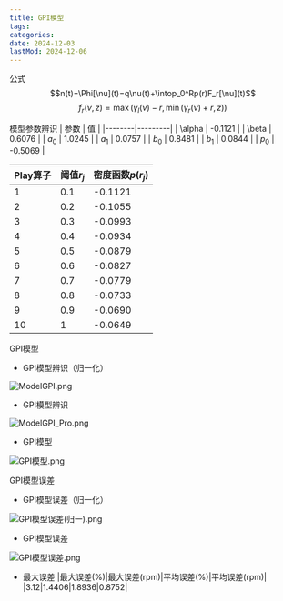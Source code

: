 ```yaml
---
title: GPI模型
tags:
categories:
date: 2024-12-03
lastMod: 2024-12-06
---
```

公式
$$n(t)=\Phi[\nu](t)=q\nu(t)+\intop_0^Rp(r)F_r[\nu](t)$$
$$f_r(\nu,z)=\max{(\gamma_l(\nu)-r,\min{(\gamma_r(\nu)+r,z))}}$$

模型参数辨识
| 参数     | 值       |
|--------|---------|
| \alpha | -0.1121 |
| \beta  | 0.6076  |
| $a_0$  | 1.0245  |
| $a_1$  | 0.0757  |
| $b_0$  | 0.8481  |
| $b_1$  | 0.0844  |
| $p_0$  | -0.5069 |

| Play算子 | 阈值$r_j$ | 密度函数$p(r_j)$ |
| --- | --- | --- |
| 1 | 0.1 | -0.1121 |
| 2 | 0.2 | -0.1055 |
| 3 | 0.3 | -0.0993 |
| 4 | 0.4 | -0.0934 |
| 5 | 0.5 | -0.0879 |
| 6 | 0.6 | -0.0827 |
| 7 | 0.7 | -0.0779 |
| 8 | 0.8 | -0.0733 |
| 9 | 0.9 | -0.0690 |
| 10 | 1 | -0.0649 |

GPI模型

  + GPI模型辨识（归一化）

![ModelGPI.png](/assets/modelgpi_1732697082680_0.png)

  + GPI模型辨识

![ModelGPI_Pro.png](/assets/modelgpi_pro_1732697095182_0.png)

  + GPI模型

![GPI模型.png](/assets/gpi模型_1733388232544_0.png)

GPI模型误差

  + GPI模型误差（归一化）

![GPI模型误差(归一).png](/assets/gpi模型误差(归一)_1733453973651_0.png)

  + GPI模型误差

![GPI模型误差.png](/assets/gpi模型误差_1733453981433_0.png)

  + 最大误差
|最大误差(%)|最大误差(rpm)|平均误差(%)|平均误差(rpm)|
|3.12|1.4406|1.8936|0.8752|
